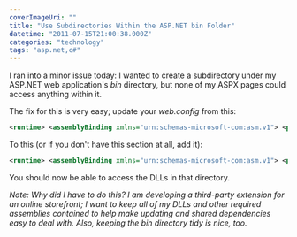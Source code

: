 ```yaml
---
coverImageUri: ""
title: "Use Subdirectories Within the ASP.NET bin Folder"
datetime: "2011-07-15T21:00:38.000Z"
categories: "technology"
tags: "asp.net,c#"
---
```


I ran into a minor issue today: I wanted to create a subdirectory under my ASP.NET web application's _bin_ directory, but none of my ASPX pages could access anything within it.

The fix for this is very easy; update your _web.config_ from this:

``` xml
<runtime> <assemblyBinding xmlns="urn:schemas-microsoft-com:asm.v1"> <probing privatePath="bin;" /> </assemblyBinding> </runtime> 
```

To this (or if you don't have this section at all, add it):

``` xml
<runtime> <assemblyBinding xmlns="urn:schemas-microsoft-com:asm.v1"> <probing privatePath="bin;bin/YOURDIRECTORYNAME" /> </assemblyBinding> </runtime> 
```

You should now be able to access the DLLs in that directory.

_Note: Why did I have to do this? I am developing a third-party extension for an online storefront; I want to keep all of my DLLs and other required assemblies contained to help make updating and shared dependencies easy to deal with. Also, keeping the bin directory tidy is nice, too._
